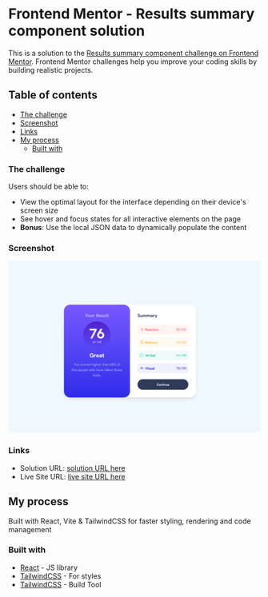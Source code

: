 # Frontend Mentor - Results summary component solution

This is a solution to the [Results summary component challenge on Frontend Mentor](https://www.frontendmentor.io/challenges/results-summary-component-CE_K6s0maV). Frontend Mentor challenges help you improve your coding skills by building realistic projects.

## Table of contents

- [The challenge](#the-challenge)
- [Screenshot](#screenshot)
- [Links](#links)
- [My process](#my-process)
  - [Built with](#built-with)

### The challenge

Users should be able to:

- View the optimal layout for the interface depending on their device's screen size
- See hover and focus states for all interactive elements on the page
- **Bonus**: Use the local JSON data to dynamically populate the content

### Screenshot

![](./src/assets/images/summary-card.png)

### Links

- Solution URL: [solution URL here](https://github.com/DennyDoesFrontend/result-summary-card)
- Live Site URL: [live site URL here](https://your-live-site-url.com)

## My process

Built with React, Vite & TailwindCSS for faster styling, rendering and code management

### Built with

- [React](https://reactjs.org/) - JS library
- [TailwindCSS](https://tailwindcss.com) - For styles
- [TailwindCSS](https://vite.dev/) - Build Tool
